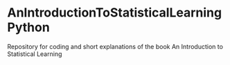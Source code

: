 # AnIntroductionToStatisticalLearningPython
Repository for coding and short explanations of the book An Introduction to Statistical Learning

